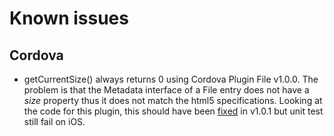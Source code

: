 # Known issues

## Cordova

* getCurrentSize() always returns 0 using Cordova Plugin File v1.0.0.
The problem is that the Metadata interface of a File entry does not have a *size* property thus it does not match the html5 specifications.
Looking at the code for this plugin, this should have been [fixed](https://github.com/apache/cordova-plugin-file/commit/9ac8e477c0fda6aed3878a4cf165257f00e1bf83) in v1.0.1 but unit test still fail on iOS.
